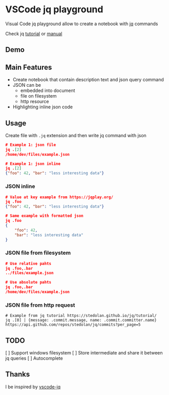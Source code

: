 # VSCode jq playground

Visual Code jq playground allow to create a notebook with [jq](https://stedolan.github.io/jq/) commands

Check jq [tutorial](https://stedolan.github.io/jq/tutorial/) or [manual](https://stedolan.github.io/jq/tutorial/)

## Demo



## Main Features

* Create notebook that contain description text and json query command
* JSON can be
    * embedded into document
    * file on filesystem
    * http resource
* Highlighting inline json code

## Usage

Create file with `.jq` extension and then write jq command with json
```json
# Example 1: json file
jq .[2]
/home/dev/files/example.json

# Example 1: json inline 
jq .[2]
{"foo": 42, "bar": "less interesting data"}
```

### JSON inline

```json
# Value at key example from https://jqplay.org/
jq .foo
{"foo": 42, "bar": "less interesting data"}

# Same example with formatted json
jq .foo
{
    "foo": 42, 
    "bar": "less interesting data"
}
```

### JSON file from filesystem
```json
# Use relative pahts
jq .foo,.bar
../files/example.json

# Use absolute pahts
jq .foo,.bar
/home/dev/files/example.json
```


### JSON file from http request
```
# Example from jq tutorial https://stedolan.github.io/jq/tutorial/
jq .[0] | {message: .commit.message, name: .commit.committer.name}
https://api.github.com/repos/stedolan/jq/commits?per_page=5
```

## TODO

[ ] Support windows filesystem
[ ] Store intermediate and share it between jq queries
[ ] Autocomplete


## Thanks

I be inspired by [vscode-jq](https://marketplace.visualstudio.com/items?itemName=dandric.vscode-jq)
